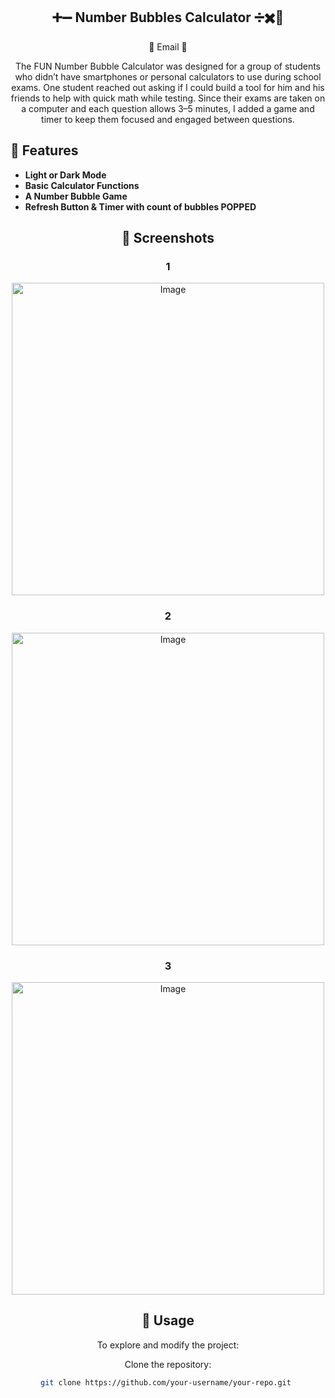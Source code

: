 <div align="center">
   
## ➕➖ Number Bubbles Calculator ➗✖️🟰

💯 Email 💯

The FUN Number Bubble Calculator was designed for a group of students who didn’t have smartphones or personal calculators to use during school exams. One student reached out asking if I could build a tool for him and his friends to help with quick math while testing. Since their exams are taken on a computer and each question allows 3–5 minutes, I added a game and timer to keep them focused and engaged between questions.
</div>

## 📌 Features

- **Light or Dark Mode** 
- **Basic Calculator Functions** 
- **A Number Bubble Game** 
- **Refresh Button & Timer with count of bubbles POPPED**

<div align="center">
   
## 📸 Screenshots

### 1
<img width="500" alt="Image" src="" />

### 2
<img width="500" alt="Image" src="" />

### 3
<img width="500" alt="Image" src="" />

## 🎯 Usage

To explore and modify the project:

Clone the repository:  
   ```sh
   git clone https://github.com/your-username/your-repo.git 

